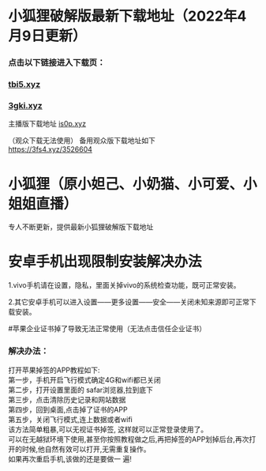 # 小狐狸破解版最新下载地址（2022年4月9日更新）

### 点击以下链接进入下载页：
### [tbi5.xyz](https://tbi5.xyz/3526604)<br> 
### [3gki.xyz](https://3gki.xyz/3526604)<br>

主播版下载地址 [is0p.xyz](http://is0p.xyz/3526604)

（观众下载无法使用）
备用观众版下载地址如下<br>
https://3fs4.xyz/3526604<br>



# 小狐狸（原小妲己、小奶猫、小可爱、小姐姐直播）
专人不断更新，提供最新小狐狸破解版下载地址<br>

# 安卓手机出现限制安装解决办法
1.vivo手机请在设置，隐私，里面关掉vivo的系统检查功能，既可正常安装。<br>

2.其它安卓手机可以进入设置——更多设置——安全——关闭未知来源即可正常下载安装。<br>

#苹果企业证书掉了导致无法正常使用（无法点击信任企业证书）<br>

### 解决办法：

打开苹果掉签的APP教程如下:<br>
第一步，手机开启飞行模式确定4G和wifi都已关闭<br>
第二步，打开设置里面的 safar浏览器,拉到底下<br>
第三步，点击清除历史记录和网站数据<br>
第四步，回到桌面,点击掉了证书的APP<br>
第五步，关闭飞行模式,连上数据或者wifi<br>
该方法简单粗暴,可以无视证书掉签, 这样就可以正常登录使用了。<br>
可以在无越狱环境下使用,甚至你按照教程做之后,再把掉签的APP划掉后台,再次打开的时候,他自然有效可以打开,无需重复操作。<br>
如果再次重启手机,该做的还是要做一 遍!<br>





